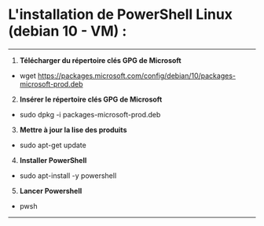 # L'installation de PowerShell Linux (debian 10 - VM) : 
---
1. **Télécharger du répertoire clés GPG de Microsoft**
- wget https://packages.microsoft.com/config/debian/10/packages-microsoft-prod.deb
</ul>

2. **Insérer le répertoire clés GPG de Microsoft**
- sudo dpkg -i packages-microsoft-prod.deb
</ul>

3. **Mettre à jour la lise des produits**
- sudo apt-get update 

4. **Installer PowerShell**
- sudo apt-install -y powershell

5. **Lancer Powershell**
- pwsh

---